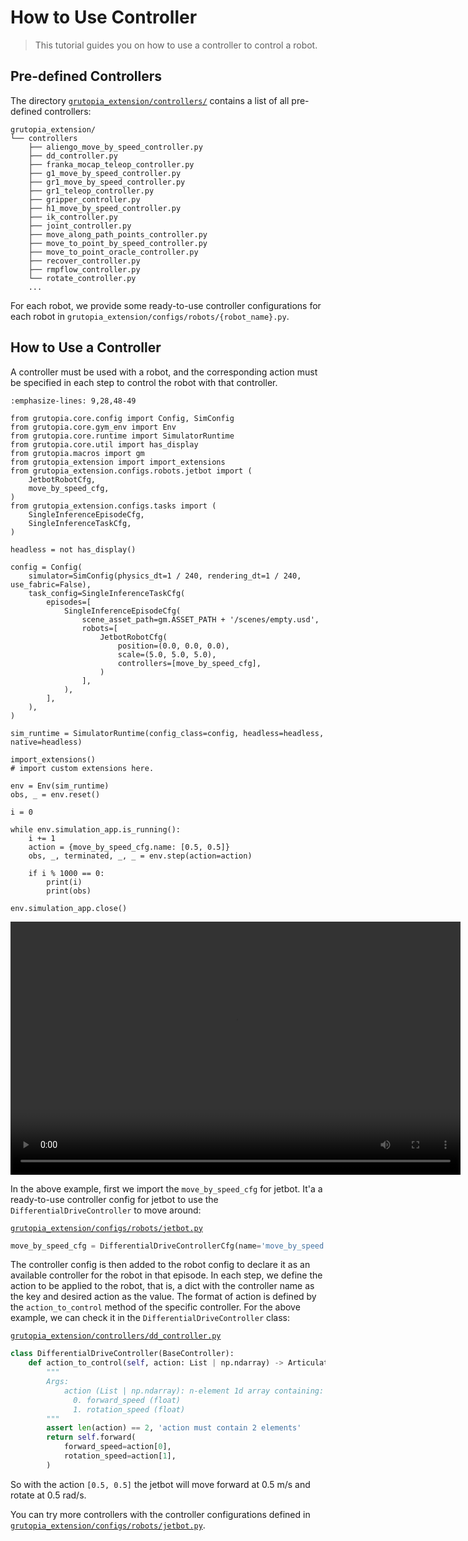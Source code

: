 # How to Use Controller

> This tutorial guides you on how to use a controller to control a robot.

## Pre-defined Controllers

The directory [`grutopia_extension/controllers/`](https://github.com/OpenRobotLab/GRUtopia/tree/main/grutopia_extension/controllers) contains a list of all pre-defined controllers:

```
grutopia_extension/
└── controllers
    ├── aliengo_move_by_speed_controller.py
    ├── dd_controller.py
    ├── franka_mocap_teleop_controller.py
    ├── g1_move_by_speed_controller.py
    ├── gr1_move_by_speed_controller.py
    ├── gr1_teleop_controller.py
    ├── gripper_controller.py
    ├── h1_move_by_speed_controller.py
    ├── ik_controller.py
    ├── joint_controller.py
    ├── move_along_path_points_controller.py
    ├── move_to_point_by_speed_controller.py
    ├── move_to_point_oracle_controller.py
    ├── recover_controller.py
    ├── rmpflow_controller.py
    └── rotate_controller.py
    ...
```

For each robot, we provide some ready-to-use controller configurations for each robot in `grutopia_extension/configs/robots/{robot_name}.py`.

## How to Use a Controller

A controller must be used with a robot, and the corresponding action must be specified in each step to control the robot with that controller.

```{code-block} python
:emphasize-lines: 9,28,48-49

from grutopia.core.config import Config, SimConfig
from grutopia.core.gym_env import Env
from grutopia.core.runtime import SimulatorRuntime
from grutopia.core.util import has_display
from grutopia.macros import gm
from grutopia_extension import import_extensions
from grutopia_extension.configs.robots.jetbot import (
    JetbotRobotCfg,
    move_by_speed_cfg,
)
from grutopia_extension.configs.tasks import (
    SingleInferenceEpisodeCfg,
    SingleInferenceTaskCfg,
)

headless = not has_display()

config = Config(
    simulator=SimConfig(physics_dt=1 / 240, rendering_dt=1 / 240, use_fabric=False),
    task_config=SingleInferenceTaskCfg(
        episodes=[
            SingleInferenceEpisodeCfg(
                scene_asset_path=gm.ASSET_PATH + '/scenes/empty.usd',
                robots=[
                    JetbotRobotCfg(
                        position=(0.0, 0.0, 0.0),
                        scale=(5.0, 5.0, 5.0),
                        controllers=[move_by_speed_cfg],
                    )
                ],
            ),
        ],
    ),
)

sim_runtime = SimulatorRuntime(config_class=config, headless=headless, native=headless)

import_extensions()
# import custom extensions here.

env = Env(sim_runtime)
obs, _ = env.reset()

i = 0

while env.simulation_app.is_running():
    i += 1
    action = {move_by_speed_cfg.name: [0.5, 0.5]}
    obs, _, terminated, _, _ = env.step(action=action)

    if i % 1000 == 0:
        print(i)
        print(obs)

env.simulation_app.close()
```

<video width="720" height="405" controls>
    <source src="../../../_static/video/tutorial_use_controller.webm" type="video/webm">
</video>

In the above example, first we import the `move_by_speed_cfg` for jetbot. It'a a ready-to-use controller config for jetbot to use the `DifferentialDriveController` to move around:

[`grutopia_extension/configs/robots/jetbot.py`](https://github.com/OpenRobotLab/GRUtopia/blob/main/grutopia_extension/configs/robots/jetbot.py)

```python
move_by_speed_cfg = DifferentialDriveControllerCfg(name='move_by_speed', wheel_base=0.1125, wheel_radius=0.03)
```

The controller config is then added to the robot config to declare it as an available controller for the robot in that episode. In each step, we define the action to be applied to the robot, that is, a dict with the controller name as the key and desired action as the value. The format of action is defined by the `action_to_control` method of the specific controller. For the above example, we can check it in the `DifferentialDriveController` class:

[`grutopia_extension/controllers/dd_controller.py`](https://github.com/OpenRobotLab/GRUtopia/blob/main/grutopia_extension/controllers/dd_controller.py)

```python
class DifferentialDriveController(BaseController):
    def action_to_control(self, action: List | np.ndarray) -> ArticulationAction:
        """
        Args:
            action (List | np.ndarray): n-element 1d array containing:
              0. forward_speed (float)
              1. rotation_speed (float)
        """
        assert len(action) == 2, 'action must contain 2 elements'
        return self.forward(
            forward_speed=action[0],
            rotation_speed=action[1],
        )
```

So with the action `[0.5, 0.5]` the jetbot will move forward at 0.5 m/s and rotate at 0.5 rad/s.

You can try more controllers with the controller configurations defined in [`grutopia_extension/configs/robots/jetbot.py`](https://github.com/OpenRobotLab/GRUtopia/blob/main/grutopia_extension/configs/robots/jetbot.py).

